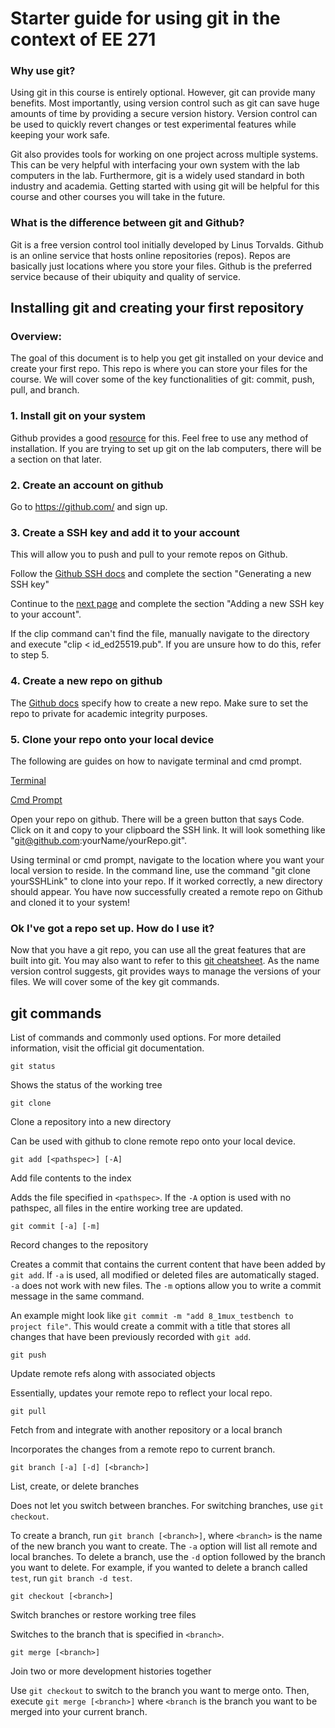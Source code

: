 # Starter guide for using git in the context of EE 271

### Why use git?

Using git in this course is entirely optional. However, git can provide many benefits. Most importantly, using version control such as git can save huge amounts of time by providing a secure version history. Version control can be used to quickly revert changes or test experimental features while keeping your work safe. 

Git also provides tools for working on one project across multiple systems. This can be very helpful with interfacing your own system with the lab computers in the lab. Furthermore, git is a widely used standard in both industry and academia. Getting started with using git will be helpful for this course and other courses you will take in the future. 

### What is the difference between git and Github?

Git is a free version control tool initially developed by Linus Torvalds. Github is an online service that hosts online repositories (repos). Repos are basically just locations where you store your files. Github is the preferred service because of their ubiquity and quality of service. 

## Installing git and creating your first repository

### Overview:

The goal of this document is to help you get git installed on your device and create your first repo. This repo is where you can store your files for the course. We will cover some of the key functionalities of git: commit, push, pull, and branch. 

### 1. Install git on your system

Github provides a good [resource](https://github.com/git-guides/install-git) for this. Feel free to use any method of installation. If you are trying to set up git on the lab computers, there will be a section on that later.

### 2. Create an account on github

Go to https://github.com/ and sign up.

### 3. Create a SSH key and add it to your account

This will allow you to push and pull to your remote repos on Github. 

Follow the [Github SSH docs](https://docs.github.com/en/authentication/connecting-to-github-with-ssh/generating-a-new-ssh-key-and-adding-it-to-the-ssh-agent) and complete the section "Generating a new SSH key"

Continue to the [next page](https://docs.github.com/en/authentication/connecting-to-github-with-ssh/adding-a-new-ssh-key-to-your-github-account) and complete the section "Adding a new SSH key to your account". 

If the clip command can't find the file, manually navigate to the directory and execute "clip < id_ed25519.pub". If you are unsure how to do this, refer to step 5. 

### 4. Create a new repo on github

The [Github docs](https://docs.github.com/en/repositories/creating-and-managing-repositories/creating-a-new-repository) specify how to create a new repo. Make sure to set the repo to private for academic integrity purposes. 

### 5. Clone your repo onto your local device

The following are guides on how to navigate terminal and cmd prompt.

[Terminal](https://gomakethings.com/navigating-the-file-system-with-terminal/)

[Cmd Prompt](https://www.digitalcitizen.life/command-prompt-how-use-basic-commands/)

Open your repo on github. There will be a green button that says Code. Click on it and copy to your clipboard the SSH link. It will look something like "git@github.com:yourName/yourRepo.git".

Using terminal or cmd prompt, navigate to the location where you want your local version to reside. In the command line, use the command "git clone yourSSHLink" to clone into your repo. If it worked correctly, a new directory should appear. You have now successfully created a remote repo on Github and cloned it to your system!

### Ok I've got a repo set up. How do I use it?

Now that you have a git repo, you can use all the great features that are built into git. You may also want to refer to this [git cheatsheet](https://education.github.com/git-cheat-sheet-education.pdf). As the name version control suggests, git provides ways to manage the versions of your files. We will cover some of the key git commands.

## git commands

List of commands and commonly used options. For more detailed information, visit the official git documentation.

```
git status
```

Shows the status of the working tree

```
git clone
```
Clone a repository into a new directory

Can be used with github to clone remote repo onto your local device.

```
git add [<pathspec>] [-A]
```
Add file contents to the index

Adds the file specified in `<pathspec>`. If the `-A` option is used with no pathspec, all files in the entire working tree are updated. 

```
git commit [-a] [-m]
```
Record changes to the repository

Creates a commit that contains the current content that have been added by `git add`. If `-a` is used, all modified or deleted files are automatically staged. `-a` does not work with new files. The `-m` options allow you to write a commit message in the same command. 

An example might look like `git commit -m "add 8_1mux_testbench to project file"`. This would create a commit with a title that stores all changes that have been previously recorded with `git add`. 

```
git push
```
Update remote refs along with associated objects

Essentially, updates your remote repo to reflect your local repo.

```
git pull
```
Fetch from and integrate with another repository or a local branch

Incorporates the changes from a remote repo to current branch. 

```
git branch [-a] [-d] [<branch>]
```
List, create, or delete branches

Does not let you switch between branches. For switching branches, use `git checkout`. 

To create a branch, run `git branch [<branch>]`, where `<branch>` is the name of the new branch you want to create. The `-a` option will list all remote and local branches. To delete a branch, use the `-d` option followed by the branch you want to delete. For example, if you wanted to delete a branch called `test`, run `git branch -d test`.


```
git checkout [<branch>]
```
Switch branches or restore working tree files

Switches to the branch that is specified in `<branch>`.

```
git merge [<branch>]
```
Join two or more development histories together

Use `git checkout` to switch to the branch you want to merge onto. Then, execute `git merge [<branch>]` where `<branch` is the branch you want to be merged into your current branch. 
